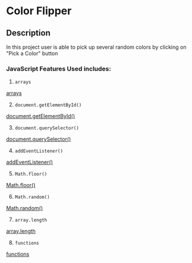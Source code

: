 # Color Flipper

## Description

In this project user is able to pick up several random colors by clicking on "Pick a Color" button

### JavaScript Features Used includes:

1) `arrays`

[arrays](https://developer.mozilla.org/en-US/docs/Web/JavaScript/Reference/Global_Objects/Array)

2) `document.getElementById()`

[document.getElementById()](https://developer.mozilla.org/en-US/docs/Web/API/Document/getElementById)

3) `document.querySelector()`

[document.querySelector()](https://developer.mozilla.org/en-US/docs/Web/API/Document/querySelector)

4) `addEventListener()`

[addEventListener()](https://developer.mozilla.org/en-US/docs/Web/API/EventTarget/addEventListener)

5) `Math.floor()`

[Math.floor()](https://developer.mozilla.org/en-US/docs/Web/JavaScript/Reference/Global_Objects/Math/floor)

6) `Math.random()`

[Math.random()](https://developer.mozilla.org/en-US/docs/Web/JavaScript/Reference/Global_Objects/Math/random)

7) `array.length`

[array.length](https://developer.mozilla.org/en-US/docs/Web/JavaScript/Reference/Global_Objects/Array/length)

8) `functions`

[functions](https://developer.mozilla.org/en-US/docs/Web/JavaScript/Guide/Functions)
